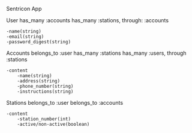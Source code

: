 Sentricon App

User
    has_many :accounts
    has_many :stations, through: :accounts

    -name(string)
    -email(string)
    -password_digest(string)

Accounts
    belongs_to :user
    has_many :stations
    has_many :users, through :stations

    -content
        -name(string)
        -address(string)
        -phone_number(string)
        -instructions(string)

Stations
    belongs_to :user
    belongs_to :accounts

    -content
        -station_number(int)
        -active/non-active(boolean)